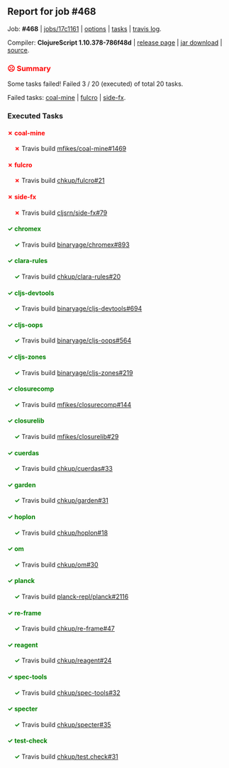 ## Report for job #468

Job: **#468** | [jobs/17c1161](https://github.com/cljs-oss/canary/commit/17c11619d42585e3c49bab99d93d24216d34786a) | [options](options.edn) | [tasks](tasks.edn) | [travis log](https://travis-ci.org/cljs-oss/canary/builds/400705018).

Compiler: **ClojureScript 1.10.378-786f48d** | [release page](https://github.com/cljs-oss/canary/releases/tag/r1.10.378-786f48d) | [jar download](https://github.com/cljs-oss/canary/releases/download/r1.10.378-786f48d/clojurescript-1.10.378-786f48d.jar) | [source](https://github.com/frenchy64/clojurescript/commit/786f48d37c4cc8268430861a18e1604b8ed4af97).

### <b style='color:red'>☹ Summary</b>

Some tasks failed! Failed 3 / 20 (executed) of total 20 tasks.

Failed tasks: [coal-mine](#-coal-mine) | [fulcro](#-fulcro) | [side-fx](#-side-fx).

### Executed Tasks

#### <b style='color:red'>&#x2717; coal-mine</b>
&nbsp;&nbsp;&nbsp;&nbsp;<b style='color:red'>&#x2717;</b> Travis build [mfikes/coal-mine#1469](https://travis-ci.org/mfikes/coal-mine/builds/400706085)<br>

#### <b style='color:red'>&#x2717; fulcro</b>
&nbsp;&nbsp;&nbsp;&nbsp;<b style='color:red'>&#x2717;</b> Travis build [chkup/fulcro#21](https://travis-ci.org/chkup/fulcro/builds/400706093)<br>

#### <b style='color:red'>&#x2717; side-fx</b>
&nbsp;&nbsp;&nbsp;&nbsp;<b style='color:red'>&#x2717;</b> Travis build [cljsrn/side-fx#79](https://travis-ci.org/cljsrn/side-fx/builds/400706123)<br>

#### <b style='color:green'>&#x2713; chromex</b>
&nbsp;&nbsp;&nbsp;&nbsp;<b style='color:green'>&#x2713;</b> Travis build [binaryage/chromex#893](https://travis-ci.org/binaryage/chromex/builds/400706063)<br>

#### <b style='color:green'>&#x2713; clara-rules</b>
&nbsp;&nbsp;&nbsp;&nbsp;<b style='color:green'>&#x2713;</b> Travis build [chkup/clara-rules#20](https://travis-ci.org/chkup/clara-rules/builds/400706071)<br>

#### <b style='color:green'>&#x2713; cljs-devtools</b>
&nbsp;&nbsp;&nbsp;&nbsp;<b style='color:green'>&#x2713;</b> Travis build [binaryage/cljs-devtools#694](https://travis-ci.org/binaryage/cljs-devtools/builds/400706073)<br>

#### <b style='color:green'>&#x2713; cljs-oops</b>
&nbsp;&nbsp;&nbsp;&nbsp;<b style='color:green'>&#x2713;</b> Travis build [binaryage/cljs-oops#564](https://travis-ci.org/binaryage/cljs-oops/builds/400706075)<br>

#### <b style='color:green'>&#x2713; cljs-zones</b>
&nbsp;&nbsp;&nbsp;&nbsp;<b style='color:green'>&#x2713;</b> Travis build [binaryage/cljs-zones#219](https://travis-ci.org/binaryage/cljs-zones/builds/400706077)<br>

#### <b style='color:green'>&#x2713; closurecomp</b>
&nbsp;&nbsp;&nbsp;&nbsp;<b style='color:green'>&#x2713;</b> Travis build [mfikes/closurecomp#144](https://travis-ci.org/mfikes/closurecomp/builds/400706081)<br>

#### <b style='color:green'>&#x2713; closurelib</b>
&nbsp;&nbsp;&nbsp;&nbsp;<b style='color:green'>&#x2713;</b> Travis build [mfikes/closurelib#29](https://travis-ci.org/mfikes/closurelib/builds/400706083)<br>

#### <b style='color:green'>&#x2713; cuerdas</b>
&nbsp;&nbsp;&nbsp;&nbsp;<b style='color:green'>&#x2713;</b> Travis build [chkup/cuerdas#33](https://travis-ci.org/chkup/cuerdas/builds/400706091)<br>

#### <b style='color:green'>&#x2713; garden</b>
&nbsp;&nbsp;&nbsp;&nbsp;<b style='color:green'>&#x2713;</b> Travis build [chkup/garden#31](https://travis-ci.org/chkup/garden/builds/400706095)<br>

#### <b style='color:green'>&#x2713; hoplon</b>
&nbsp;&nbsp;&nbsp;&nbsp;<b style='color:green'>&#x2713;</b> Travis build [chkup/hoplon#18](https://travis-ci.org/chkup/hoplon/builds/400706099)<br>

#### <b style='color:green'>&#x2713; om</b>
&nbsp;&nbsp;&nbsp;&nbsp;<b style='color:green'>&#x2713;</b> Travis build [chkup/om#30](https://travis-ci.org/chkup/om/builds/400706103)<br>

#### <b style='color:green'>&#x2713; planck</b>
&nbsp;&nbsp;&nbsp;&nbsp;<b style='color:green'>&#x2713;</b> Travis build [planck-repl/planck#2116](https://travis-ci.org/planck-repl/planck/builds/400706118)<br>

#### <b style='color:green'>&#x2713; re-frame</b>
&nbsp;&nbsp;&nbsp;&nbsp;<b style='color:green'>&#x2713;</b> Travis build [chkup/re-frame#47](https://travis-ci.org/chkup/re-frame/builds/400706112)<br>

#### <b style='color:green'>&#x2713; reagent</b>
&nbsp;&nbsp;&nbsp;&nbsp;<b style='color:green'>&#x2713;</b> Travis build [chkup/reagent#24](https://travis-ci.org/chkup/reagent/builds/400706129)<br>

#### <b style='color:green'>&#x2713; spec-tools</b>
&nbsp;&nbsp;&nbsp;&nbsp;<b style='color:green'>&#x2713;</b> Travis build [chkup/spec-tools#32](https://travis-ci.org/chkup/spec-tools/builds/400706137)<br>

#### <b style='color:green'>&#x2713; specter</b>
&nbsp;&nbsp;&nbsp;&nbsp;<b style='color:green'>&#x2713;</b> Travis build [chkup/specter#35](https://travis-ci.org/chkup/specter/builds/400706131)<br>

#### <b style='color:green'>&#x2713; test-check</b>
&nbsp;&nbsp;&nbsp;&nbsp;<b style='color:green'>&#x2713;</b> Travis build [chkup/test.check#31](https://travis-ci.org/chkup/test.check/builds/400706147)<br>